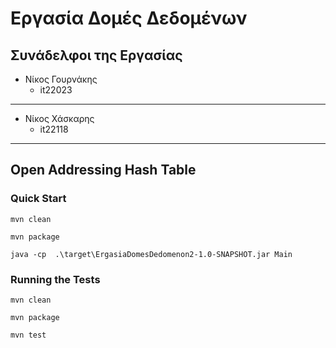 # Εργασία Δομές Δεδομένων
## Συνάδελφοι της Εργασίας
- Νίκος Γουρνάκης 
  - it22023
<hr>
  
- Νίκος Χάσκαρης 
  - it22118
<hr>

## Open Addressing Hash Table
### Quick Start
```shell
mvn clean

mvn package

java -cp  .\target\ErgasiaDomesDedomenon2-1.0-SNAPSHOT.jar Main
```

### Running the Tests
```shell
mvn clean

mvn package

mvn test
```

